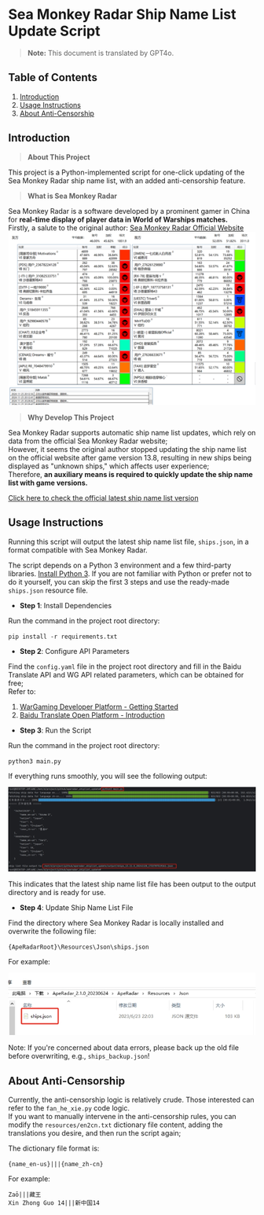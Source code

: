 # Sea Monkey Radar Ship Name List Update Script

> **Note:** This document is translated by GPT4o.

## Table of Contents
1. [Introduction](#Introduction)
2. [Usage Instructions](#Usage-Instructions)
3. [About Anti-Censorship](#About-Anti-Censorship)

## Introduction
> **About This Project**

This project is a Python-implemented script for one-click updating of the Sea Monkey Radar ship name list, with an added anti-censorship feature.

> **What is Sea Monkey Radar**

Sea Monkey Radar is a software developed by a prominent gamer in China for **real-time display of player data in World of Warships matches.**  
Firstly, a salute to the original author: [Sea Monkey Radar Official Website](https://lxdev.org/aperadar/)
![Sea Monkey Radar Interface](resources/aperadar_ui.png)

> **Why Develop This Project**

Sea Monkey Radar supports automatic ship name list updates, which rely on data from the official Sea Monkey Radar website;  
However, it seems the original author stopped updating the ship name list on the official website after game version 13.8, resulting in new ships being displayed as "unknown ships," which affects user experience;  
Therefore, **an auxiliary means is required to quickly update the ship name list with game versions.**  

[Click here to check the official latest ship name list version](https://lxdev.org/aperadar/updateinfo/)

## Usage Instructions
Running this script will output the latest ship name list file, `ships.json`, in a format compatible with Sea Monkey Radar.

The script depends on a Python 3 environment and a few third-party libraries. [Install Python 3](https://www.python.org/downloads/). If you are not familiar with Python or prefer not to do it yourself, you can skip the first 3 steps and use the ready-made `ships.json` resource file.

- **Step 1**: Install Dependencies

Run the command in the project root directory:

``pip install -r requirements.txt``

- **Step 2**: Configure API Parameters

Find the `config.yaml` file in the project root directory and fill in the Baidu Translate API and WG API related parameters, which can be obtained for free;  
Refer to:
1. [WarGaming Developer Platform - Getting Started](https://developers.wargaming.net/documentation/guide/getting-started/)
2. [Baidu Translate Open Platform - Introduction](https://fanyi-api.baidu.com/doc/11)

- **Step 3**: Run the Script

Run the command in the project root directory:

``python3 main.py``

If everything runs smoothly, you will see the following output:

![run_script_console_print.png](resources/run_script_console_print.png)

This indicates that the latest ship name list file has been output to the output directory and is ready for use.

- **Step 4**: Update Ship Name List File

Find the directory where Sea Monkey Radar is locally installed and overwrite the following file:

``{ApeRadarRoot}\Resources\Json\ships.json``

For example:

![ape_radar_file_location.png](resources/ape_radar_file_location.png)

Note: If you're concerned about data errors, please back up the old file before overwriting, e.g., `ships_backup.json`!

## About Anti-Censorship
Currently, the anti-censorship logic is relatively crude. Those interested can refer to the `fan_he_xie.py` code logic.  
If you want to manually intervene in the anti-censorship rules, you can modify the `resources/en2cn.txt` dictionary file content, adding the translations you desire, and then run the script again;

The dictionary file format is: 

`{name_en-us}|||{name_zh-cn}`

For example:

```
Zaō|||藏王
Xin Zhong Guo 14|||新中国14
```